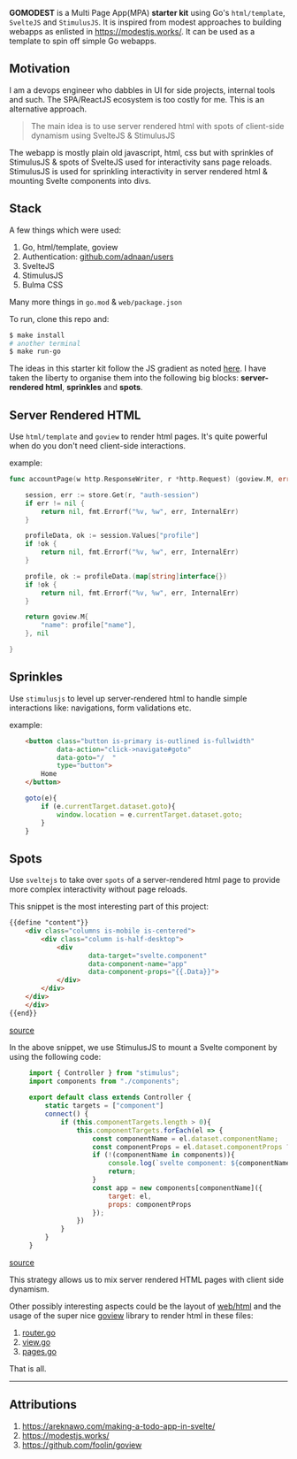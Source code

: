 **GOMODEST** is a Multi Page App(MPA) **starter kit** using Go's `html/template`, `SvelteJS` and `StimulusJS`. It is inspired from modest approaches to building webapps as enlisted in https://modestjs.works/. It can be used as a template to spin off simple Go webapps.

## Motivation

I am a devops engineer who dabbles in UI for side projects, internal tools and such. The SPA/ReactJS ecosystem is too costly for me. This is an alternative approach.


> The main idea is to use server rendered html with spots of client-side dynamism using SvelteJS & StimulusJS
 
The webapp is mostly plain old javascript, html, css but with sprinkles of StimulusJS & spots of SvelteJS used for interactivity sans page reloads. StimulusJS is used for sprinkling
interactivity in server rendered html & mounting Svelte components into divs.

## Stack 

A few things which were used:

1. Go, html/template, goview
2. Authentication: [github.com/adnaan/users](https://github.com/adnaan/users)
3. SvelteJS
4. StimulusJS
5. Bulma CSS

Many more things in `go.mod` & `web/package.json`

To run, clone this repo and: 

```bash
$ make install
# another terminal
$ make run-go
```

The ideas in this starter kit follow the JS gradient as noted [here](https://modestjs.works/book/part-2/the-js-gradient/). I have taken the liberty to organise them into the following big blocks: **server-rendered html**, **sprinkles** and **spots**.

## Server Rendered HTML

Use `html/template` and `goview` to render html pages. It's quite powerful when do you don't need client-side interactions.

example: 

```go
func accountPage(w http.ResponseWriter, r *http.Request) (goview.M, error) {

	session, err := store.Get(r, "auth-session")
	if err != nil {
		return nil, fmt.Errorf("%v, %w", err, InternalErr)
	}

	profileData, ok := session.Values["profile"]
	if !ok {
		return nil, fmt.Errorf("%v, %w", err, InternalErr)
	}

	profile, ok := profileData.(map[string]interface{})
	if !ok {
		return nil, fmt.Errorf("%v, %w", err, InternalErr)
	}

	return goview.M{
		"name": profile["name"],
	}, nil

}
```

## Sprinkles

Use `stimulusjs` to level up server-rendered html to handle simple interactions like: navigations, form validations etc.

example:

```html
    <button class="button is-primary is-outlined is-fullwidth"
            data-action="click->navigate#goto"
            data-goto="/  "
            type="button">
        Home
    </button>
```

```js
    goto(e){
        if (e.currentTarget.dataset.goto){
            window.location = e.currentTarget.dataset.goto;
        }
    }
```

## Spots

Use `sveltejs` to take over `spots` of a server-rendered html page to provide more complex interactivity without page reloads.

This snippet is the most interesting part of this project: 

```html
{{define "content"}}
    <div class="columns is-mobile is-centered">
        <div class="column is-half-desktop">
            <div
                    data-target="svelte.component"
                    data-component-name="app"
                    data-component-props="{{.Data}}">
            </div>
        </div>
    </div>
    </div>
{{end}}
```

[source](https://github.com/adnaan/gomodest/blob/main/web/html/app.html)

In the above snippet, we use StimulusJS to mount a Svelte component by using the following code:

```js
     import { Controller } from "stimulus";
     import components from "./components";
     
     export default class extends Controller {
         static targets = ["component"]
         connect() {
             if (this.componentTargets.length > 0){
                 this.componentTargets.forEach(el => {
                     const componentName = el.dataset.componentName;
                     const componentProps = el.dataset.componentProps ? JSON.parse(el.dataset.componentProps): {};
                     if (!(componentName in components)){
                         console.log(`svelte component: ${componentName}, not found!`)
                         return;
                     }
                     const app = new components[componentName]({
                         target: el,
                         props: componentProps
                     });
                 })
             }
         }
     }
```
[source](https://github.com/adnaan/gomodest/blob/main/web/src/controllers/svelte_controller.js)

This strategy allows us to mix server rendered HTML pages with client side dynamism.

Other possibly interesting aspects could be the layout of [web/html](https://github.com/adnaan/gomodest/tree/main/web/html) and the usage of the super nice [goview](https://github.com/foolin/goview) library to render html in these files: 

 1. [router.go](https://github.com/adnaan/gomodest/blob/main/router.go)
 2. [view.go](https://github.com/adnaan/gomodest/blob/main/view.go)
 3. [pages.go](https://github.com/adnaan/gomodest/blob/main/pages.go)
 
 That is all.
 
 ---------------


 ## Attributions

1. https://areknawo.com/making-a-todo-app-in-svelte/
2. https://modestjs.works/
3. https://github.com/foolin/goview

    

